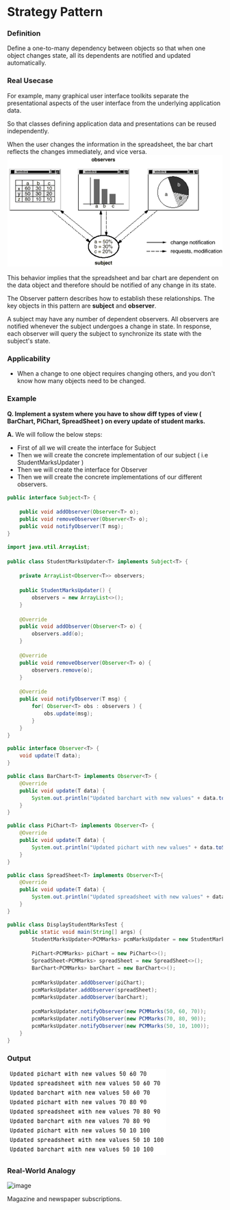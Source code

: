 # Strategy Pattern

### Definition
Define a one-to-many dependency between objects so that when one object changes state, all its dependents are notified and updated automatically.

### Real Usecase
For example, many graphical user interface toolkits separate the presentational aspects of the user interface from the underlying application data.

So that classes defining application data and presentations can be reused independently.

When the user changes the information in the spreadsheet, the bar chart reflects the changes immediately, and vice versa.
![barchart](../images/barchart.png)

This behavior implies that the spreadsheet and bar chart are dependent on the data object and therefore should be notified of any change in its state.

The Observer pattern describes how to establish these relationships. The key objects in this pattern are **subject** and **observer**.

A subject may have any number of dependent observers. All observers are notified whenever the subject undergoes a change in state. In response, each observer will query the subject to synchronize its state with the subject's state.

### Applicability

- When a change to one object requires changing others, and you don't know how many objects need to be changed.

### Example
**Q. Implement a system where you have to show diff types of view ( BarChart, PiChart, SpreadSheet ) on every update of student marks.**

**A.** We will follow the below steps:
- First of all we will create the interface for Subject
- Then we will create the concrete implementation of our subject ( i.e StudentMarksUpdater )
- Then we will create the interface for Observer
- Then we will create the concrete implementations of our different observers.

```java
public interface Subject<T> {

    public void addObserver(Observer<T> o);
    public void removeObserver(Observer<T> o);
    public void notifyObserver(T msg);
}
```

```java
import java.util.ArrayList;

public class StudentMarksUpdater<T> implements Subject<T> {

    private ArrayList<Observer<T>> observers;

    public StudentMarksUpdater() {
        observers = new ArrayList<>();
    }
    
    @Override
    public void addObserver(Observer<T> o) {
        observers.add(o);
    }

    @Override
    public void removeObserver(Observer<T> o) {
        observers.remove(o);
    }

    @Override
    public void notifyObserver(T msg) {
        for( Observer<T> obs : observers ) {
            obs.update(msg);
        }
    }
}
```

```java
public interface Observer<T> {
    void update(T data);
}
```

```java
public class BarChart<T> implements Observer<T> {
    @Override
    public void update(T data) {
        System.out.println("Updated barchart with new values" + data.toString());
    }
}
```

```java
public class PiChart<T> implements Observer<T> {
    @Override
    public void update(T data) {
        System.out.println("Updated pichart with new values" + data.toString());
    }
}
```

```java
public class SpreadSheet<T> implements Observer<T>{
    @Override
    public void update(T data) {
        System.out.println("Updated spreadsheet with new values" + data.toString());
    }
}
```

```java
public class DisplayStudentMarksTest {
    public static void main(String[] args) {
        StudentMarksUpdater<PCMMarks> pcmMarksUpdater = new StudentMarksUpdater<>();

        PiChart<PCMMarks> piChart = new PiChart<>();
        SpreadSheet<PCMMarks> spreadSheet = new SpreadSheet<>();
        BarChart<PCMMarks> barChart = new BarChart<>();

        pcmMarksUpdater.addObserver(piChart);
        pcmMarksUpdater.addObserver(spreadSheet);
        pcmMarksUpdater.addObserver(barChart);

        pcmMarksUpdater.notifyObserver(new PCMMarks(50, 60, 70));
        pcmMarksUpdater.notifyObserver(new PCMMarks(70, 80, 90));
        pcmMarksUpdater.notifyObserver(new PCMMarks(50, 10, 100));
    }
}
```


### Output
![img.png](../images/oout.png)

### Real-World Analogy
![image](https://user-images.githubusercontent.com/21224753/209972528-d3624b64-bdb4-4c8d-9de7-684a90be79cc.png)

Magazine and newspaper subscriptions.
